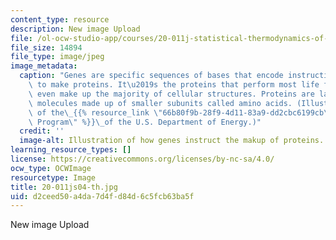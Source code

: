 ```yaml
---
content_type: resource
description: New image Upload
file: /ol-ocw-studio-app/courses/20-011j-statistical-thermodynamics-of-biomolecular-systems-be-011j-spring-2004/d2ceed50a4da7d4fd84d6c5fcb63ba5f_20-011js04-th.jpg
file_size: 14894
file_type: image/jpeg
image_metadata:
  caption: "Genes are specific sequences of bases that encode instructions on how\
    \ to make proteins. It\u2019s the proteins that perform most life functions and\
    \ even make up the majority of cellular structures. Proteins are large, complex\
    \ molecules made up of smaller subunits called amino acids. (Illustration courtesy\
    \ of the\_{{% resource_link \"66b80f9b-28f9-4d11-83a9-dd2cbc6199cb\" \"Human Genome\
    \ Program\" %}}\_of the U.S. Department of Energy.)"
  credit: ''
  image-alt: Illustration of how genes instruct the makup of proteins.
learning_resource_types: []
license: https://creativecommons.org/licenses/by-nc-sa/4.0/
ocw_type: OCWImage
resourcetype: Image
title: 20-011js04-th.jpg
uid: d2ceed50-a4da-7d4f-d84d-6c5fcb63ba5f
---
```

New image Upload